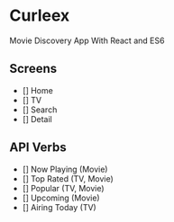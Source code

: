 # Curleex

Movie Discovery App With React and ES6

## Screens

- [] Home
- [] TV
- [] Search
- [] Detail

## API Verbs

- [] Now Playing (Movie)
- [] Top Rated (TV, Movie)
- [] Popular (TV, Movie)
- [] Upcoming (Movie)
- [] Airing Today (TV)
